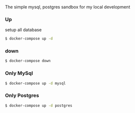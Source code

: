 The simple mysql, postgres sandbox for my local development

### Up
setup all database
```sh
$ docker-compose up -d
```

### down
```sh
$ docker-compose down
```

### Only MySql
```sh
$ docker-compose up -d mysql
```

### Only Postgres
```sh
$ docker-compose up -d postgres
```

